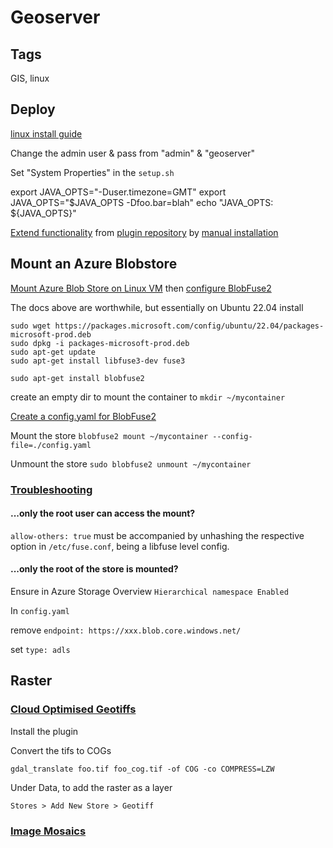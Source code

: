 # Geoserver 

## Tags

GIS, linux

## Deploy


[linux install guide](https://docs.geoserver.org/main/en/user/installation/linux.html)

Change the admin user & pass from "admin" & "geoserver"

Set "System Properties" in the `setup.sh`

export JAVA_OPTS="-Duser.timezone=GMT"
export JAVA_OPTS="$JAVA_OPTS -Dfoo.bar=blah"
echo "JAVA_OPTS: ${JAVA_OPTS}"

[Extend functionality](https://docs.geoserver.org/latest/en/user/extensions/index.html#extensions) from [plugin repository](https://build.geoserver.org/geoserver/2.24.x/community-latest/) by [manual installation](https://docs.geoserver.org/main/en/user/styling/workshop/setup/install.html#manual-install)


## Mount an Azure Blobstore

[Mount Azure Blob Store on Linux VM](https://learn.microsoft.com/en-us/azure/storage/blobs/blobfuse2-how-to-deploy?tabs=RHEL) then [configure BlobFuse2](https://learn.microsoft.com/en-us/azure/storage/blobs/blobfuse2-configuration)

The docs above are worthwhile, but essentially on Ubuntu 22.04 install  

```
sudo wget https://packages.microsoft.com/config/ubuntu/22.04/packages-microsoft-prod.deb
sudo dpkg -i packages-microsoft-prod.deb
sudo apt-get update
sudo apt-get install libfuse3-dev fuse3

sudo apt-get install blobfuse2
```

create an empty dir to mount the container to `mkdir ~/mycontainer`

[Create a config.yaml for BlobFuse2](https://github.com/Azure/azure-storage-fuse/blob/main/setup/baseConfig.yaml)

Mount the store `blobfuse2 mount ~/mycontainer --config-file=./config.yaml`

Unmount the store `sudo blobfuse2 unmount ~/mycontainer`

### [Troubleshooting](https://github.com/Azure/azure-storage-fuse/blob/main/TSG.md#common-mount-problems)

#### ...only the root user can access the mount?
`allow-others: true` must be accompanied by unhashing the respective option in `/etc/fuse.conf`, being a libfuse level config. 

#### ...only the root of the store is mounted?
Ensure in Azure Storage Overview `Hierarchical namespace Enabled`

In `config.yaml`

remove `endpoint: https://xxx.blob.core.windows.net/`

set `type: adls`

## Raster


### [Cloud Optimised Geotiffs](https://docs.geoserver.org/main/en/user/community/cog/cog.html)

Install the plugin

Convert the tifs to COGs

`gdal_translate foo.tif foo_cog.tif -of COG -co COMPRESS=LZW`

Under Data, to add the raster as a layer

`Stores > Add New Store > Geotiff`

### [Image Mosaics]()






